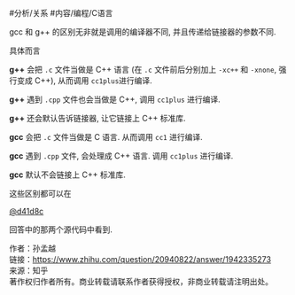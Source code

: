 
#分析/关系 
#内容/编程/C语言


gcc 和 g++ 的区别无非就是调用的编译器不同, 并且传递给链接器的参数不同.

具体而言

**g++** 会把 `.c` 文件当做是 C++ 语言 (在 `.c` 文件前后分别加上 `-xc++` 和 `-xnone`, 强行变成 C++), 从而调用 `cc1plus`进行编译.

**g++** 遇到 `.cpp` 文件也会当做是 C++, 调用 `cc1plus` 进行编译. 

**g++** 还会默认告诉链接器, 让它链接上 C++ 标准库.

  

**gcc** 会把 `.c` 文件当做是 C 语言. 从而调用 `cc1` 进行编译.

**gcc** 遇到 `.cpp` 文件, 会处理成 C++ 语言. 调用 `cc1plus` 进行编译. 

**gcc** 默认不会链接上 C++ 标准库.

  

这些区别都可以在 

[@d41d8c](//www.zhihu.com/people/a05aa7fb2674d758661f495cb5ffd906)

回答中的那两个源代码中看到.

  
  
作者：孙孟越  
链接：https://www.zhihu.com/question/20940822/answer/1942335273  
来源：知乎  
著作权归作者所有。商业转载请联系作者获得授权，非商业转载请注明出处。